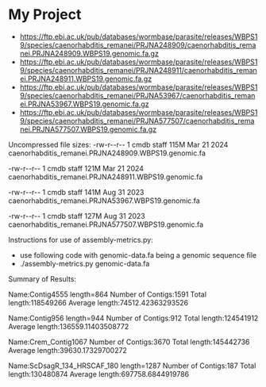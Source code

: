 # My Project

- https://ftp.ebi.ac.uk/pub/databases/wormbase/parasite/releases/WBPS19/species/caenorhabditis_remanei/PRJNA248909/caenorhabditis_remanei.PRJNA248909.WBPS19.genomic.fa.gz
- https://ftp.ebi.ac.uk/pub/databases/wormbase/parasite/releases/WBPS19/species/caenorhabditis_remanei/PRJNA248911/caenorhabditis_remanei.PRJNA248911.WBPS19.genomic.fa.gz
- https://ftp.ebi.ac.uk/pub/databases/wormbase/parasite/releases/WBPS19/species/caenorhabditis_remanei/PRJNA53967/caenorhabditis_remanei.PRJNA53967.WBPS19.genomic.fa.gz
- https://ftp.ebi.ac.uk/pub/databases/wormbase/parasite/releases/WBPS19/species/caenorhabditis_remanei/PRJNA577507/caenorhabditis_remanei.PRJNA577507.WBPS19.genomic.fa.gz

Uncompressed file sizes:
-rw-r--r--  1 cmdb  staff   115M Mar 21  2024 caenorhabditis_remanei.PRJNA248909.WBPS19.genomic.fa

-rw-r--r--  1 cmdb  staff   121M Mar 21  2024 caenorhabditis_remanei.PRJNA248911.WBPS19.genomic.fa

-rw-r--r--  1 cmdb  staff   141M Aug 31  2023 caenorhabditis_remanei.PRJNA53967.WBPS19.genomic.fa

-rw-r--r--  1 cmdb  staff   127M Aug 31  2023 caenorhabditis_remanei.PRJNA577507.WBPS19.genomic.fa

Instructions for use of assembly-metrics.py:
- use following code with genomic-data.fa being a genomic sequence file 
- ./assembly-metrics.py genomic-data.fa

Summary of Results:

Name:Contig4555 length=864	Number of Contigs:1591	Total length:118549266	Average length:74512.42363293526

Name:Contig956 length=944	Number of Contigs:912	Total length:124541912	Average length:136559.11403508772

Name:Crem_Contig1067	Number of Contigs:3670	Total length:145442736	Average length:39630.17329700272

Name:ScDsagR_134_HRSCAF_180 length=1287	Number of Contigs:187	Total length:130480874	Average length:697758.6844919786
